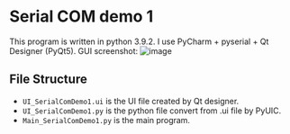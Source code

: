# Serial COM demo 1
This program is written in python 3.9.2. I use PyCharm + pyserial + Qt Designer (PyQt5). 
GUI screenshot:
![image](https://user-images.githubusercontent.com/14843517/111241251-bf0b2a00-85ca-11eb-9217-85bbb1f59d26.png)

## File Structure

- `UI_SerialComDemo1.ui` is the UI file created by Qt designer.
- `UI_SerialComDemo1.py` is the python file convert from .ui file by PyUIC.
- `Main_SerialComDemo1.py` is the main program.
